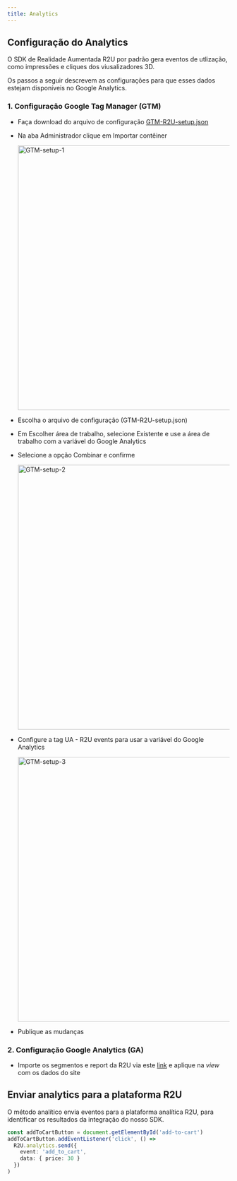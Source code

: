```yaml
---
title: Analytics
---
```


## Configuração do Analytics

O SDK de Realidade Aumentada R2U por padrão gera eventos de utlização, como impressões e cliques dos viusalizadores 3D.

Os passos a seguir descrevem as configurações para que esses dados estejam disponíveis no Google Analytics.

### 1. Configuração Google Tag Manager (GTM)

- Faça download do arquivo de configuração [GTM-R2U-setup.json](https://raw.githubusercontent.com/r2u-io/documentation/master/gtm_setup/files/GTM-R2U-setup.json)
- Na aba Administrador clique em Importar contêiner

  <div>
    <p float="left">
      <img src="https://storage.googleapis.com/r2u-sdk-bucket/documentation/GTM-setup-screen-01-pt-br.png" title="GTM-setup-1" width="600"/>
    </p>
  </div>

- Escolha o arquivo de configuração (GTM-R2U-setup.json)

- Em Escolher área de trabalho, selecione Existente e use a área de trabalho com a variável do Google Analytics

- Selecione a opção Combinar e confirme

  <div>
    <p float="left">
      <img src="https://storage.googleapis.com/r2u-sdk-bucket/documentation/GTM-setup-screen-02-pt-br.png" title="GTM-setup-2" width="600"/>
    </p>
  </div>

- Configure a tag UA - R2U events para usar a variável do Google Analytics

   <div>
    <p float="left">
      <img src="https://storage.googleapis.com/r2u-sdk-bucket/documentation/GTM-setup-screen-03-pt-br.png" title="GTM-setup-3" width="600"/>
    </p>
  </div>

- Publique as mudanças

### 2. Configuração Google Analytics (GA)

- Importe os segmentos e report da R2U via este [link](https://analytics.google.com/analytics/web/provision/?authuser=0&utm_source&utm_medium&utm_term&utm_content&utm_campaign#/provision) e aplique na _view_ com os dados do site

## Enviar analytics para a plataforma R2U

O método analítico envia eventos para a plataforma analítica R2U, para identificar os resultados da integração do nosso SDK.

```typescript
const addToCartButton = document.getElementById('add-to-cart')
addToCartButton.addEventListener('click', () =>
  R2U.analytics.send({
    event: 'add_to_cart',
    data: { price: 30 }
  })
)
```
